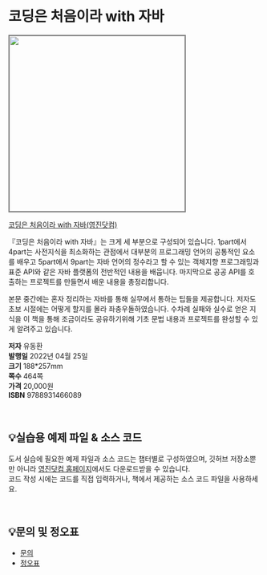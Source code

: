 # 코딩은 처음이라 with 자바

<img src="https://www.youngjin.com/images/book_cover/9788931466089.jpg" height="350px" style="border: 2px solid grey;">

[코딩은 처음이라 with 자바(영진닷컴)](https://blog.naver.com/ydot/222673286351)

『코딩은 처음이라 with 자바』는 크게 세 부분으로 구성되어 있습니다. 1part에서 4part는 사전지식을 최소화하는 관점에서 대부분의 프로그래밍 언어의 공통적인 요소를 배우고 5part에서 9part는 자바 언어의 정수라고 할 수 있는 객체지향 프로그래밍과 표준 API와 같은 자바 플랫폼의 전반적인 내용을 배웁니다. 마지막으로 공공 API를 호출하는 프로젝트를 만들면서 배운 내용을 총정리합니다.

본문 중간에는 혼자 정리하는 자바를 통해 실무에서 통하는 팁들을 제공합니다. 저자도 초보 시절에는 어떻게 할지를 몰라 좌충우돌하였습니다. 수차례 실패와 실수로 얻은 지식을 이 책을 통해 조금이라도 공유하기위해 기초 문법 내용과 프로젝트를 완성할 수 있게 알려주고 있습니다.


**저자** 유동환  
**발행일** 2022년 04월 25일  
**크기** 188*257mm  
**쪽수** 464쪽  
**가격** 20,000원  
**ISBN** 9788931466089  

<br>

## 💡실습용 예제 파일 & 소스 코드
도서 실습에 필요한 예제 파일과 소스 코드는 챕터별로 구성하였으며, 깃허브 저장소뿐만 아니라 [영진닷컴 홈페이지](https://www.youngjin.com/reader/pds/pds.asp)에서도 다운로드받을 수 있습니다.  
코드 작성 시에는 코드를 직접 입력하거나, 책에서 제공하는 소스 코드 파일을 사용하세요.

<br>

## 💡문의 및 정오표
- [문의](mailto:Support@youngjin.com)
- [정오표](https://www.youngjin.com/Artyboard/mboard.asp?strBoardID=errata)



